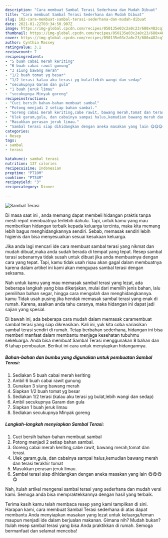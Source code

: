 ```yaml
---
description: "Cara membuat Sambal Terasi Sederhana dan Mudah Dibuat"
title: "Cara membuat Sambal Terasi Sederhana dan Mudah Dibuat"
slug: 102-cara-membuat-sambal-terasi-sederhana-dan-mudah-dibuat
date: 2021-01-22T03:34:50.907Z
image: https://img-global.cpcdn.com/recipes/050135e03c2a0c23/680x482cq70/sambal-terasi-foto-resep-utama.jpg
thumbnail: https://img-global.cpcdn.com/recipes/050135e03c2a0c23/680x482cq70/sambal-terasi-foto-resep-utama.jpg
cover: https://img-global.cpcdn.com/recipes/050135e03c2a0c23/680x482cq70/sambal-terasi-foto-resep-utama.jpg
author: Cynthia Massey
ratingvalue: 3.1
reviewcount: 7
recipeingredient:
- "5 buah cabai merah keriting"
- "6 buah cabai rawit gunung"
- "3 siung bawang merah"
- "1/2 buah tomat yg besar"
- "1/2 terasi kalau aku terasi yg bulatlebih wangi dan sedap"
- "secukupnya Garam dan gula"
- "1 buah jeruk limau"
- "secukupnya Minyak goreng"
recipeinstructions:
- "Cuci bersih bahan-bahan membuat sambal"
- "Potong menjadi 2 setiap bahan sambal."
- "Goreng cabai merah keriting,cabe rawit, bawang merah,tomat dan terasi."
- "Ulek garam,gula, dan cabainya sampai halus,kemudian bawang merah dan terasi terakhir tomat"
- "Masukkan perasan jeruk limau."
- "Sambal terasi siap dihidangkan dengan aneka masakan yang lain 😋😋😋😋"
categories:
- Resep
tags:
- sambal
- terasi

katakunci: sambal terasi 
nutrition: 137 calories
recipecuisine: Indonesian
preptime: "PT10M"
cooktime: "PT34M"
recipeyield: "3"
recipecategory: Dinner

---
```



![Sambal Terasi](https://img-global.cpcdn.com/recipes/050135e03c2a0c23/680x482cq70/sambal-terasi-foto-resep-utama.jpg)

Di masa  saat ini , anda memang dapat membeli hidangan praktis tanpa mesti repot membuatnya terlebih dahulu. Tapi, untuk kamu yang mau memberikan hidangan terbaik kepada keluarga tercinta, maka kita memang lebih bagus menghidangkannya sendiri. Sebab, memasak sendiri lebih higienis dan bisa menyesuaikan sesuai kesukaan keluarga.

Jika anda lagi mencari ide cara membuat sambal terasi yang nikmat dan mudah dibuat,maka anda sudah berada di tempat yang tepat. Resep sambal terasi  sebenarnya tidak susah untuk dibuat jika anda membuatnya dengan cara yang tepat. Tapi, kamu tidak usah risau akan gagal dalam membuatnya 
karena dalam artikel ini kami akan mengupas sambal terasi dengan seksama.  



Nah untuk kamu yang mau memasak sambal terasi yang lezat, ada beberapa langkah yang bisa dikerjakan, mulai dari memilih jenis bahan, lalu pemilihan bahan segar, hingga cara mengolah dan menghidangkannya. kamu Tidak usah pusing jika hendak memasak sambal terasi yang enak di rumah. Karena, asalkan anda  tahu caranya, maka hidangan ini dapat jadi sajian yang spesial.

Di bawah ini, ada beberapa cara mudah dalam memasak caramembuat sambal terasi yang siap dikreasikan. Kali ini, yuk kita coba variasikan sambal terasi sendiri di rumah. Tetap berbahan sederhana, hidangan ini bisa memberi manfaat dalam membantu menjaga kesehatan tubuhmu sekeluarga. Anda bisa membuat Sambal Terasi menggunakan 8 bahan dan 6 tahap pembuatan. Berikut ini cara untuk menyiapkan hidangannya.

<!--inarticleads1-->

##### Bahan-bahan dan bumbu yang digunakan untuk pembuatan Sambal Terasi:

1. Sediakan 5 buah cabai merah keriting
1. Ambil 6 buah cabai rawit gunung
1. Gunakan 3 siung bawang merah
1. Siapkan 1/2 buah tomat yg besar
1. Sediakan 1/2 terasi (kalau aku terasi yg bulat,lebih wangi dan sedap)
1. Ambil secukupnya Garam dan gula
1. Siapkan 1 buah jeruk limau
1. Sediakan secukupnya Minyak goreng




<!--inarticleads2-->

##### Langkah-langkah menyiapkan Sambal Terasi:

1. Cuci bersih bahan-bahan membuat sambal
1. Potong menjadi 2 setiap bahan sambal.
1. Goreng cabai merah keriting,cabe rawit, bawang merah,tomat dan terasi.
1. Ulek garam,gula, dan cabainya sampai halus,kemudian bawang merah dan terasi terakhir tomat
1. Masukkan perasan jeruk limau.
1. Sambal terasi siap dihidangkan dengan aneka masakan yang lain 😋😋😋😋




Nah, itulah artikel mengenai  sambal terasi  yang sederhana dan mudah versi kami. Semoga anda bisa mempraktekkannya dengan hasil yang terbaik. 

Terima kasih kamu telah membaca resep yang kami tampilkan di sini. Harapan kami, cara membuat  Sambal Terasi sederhana di atas dapat membantu Anda menyiapkan masakan yang lezat untuk keluarga/teman maupun menjadi ide dalam berjualan makanan. Gimana nih? Mudah bukan? Itulah resep sambal terasi yang bisa Anda praktikkan di rumah. Semoga bermanfaat dan selamat mencoba!

